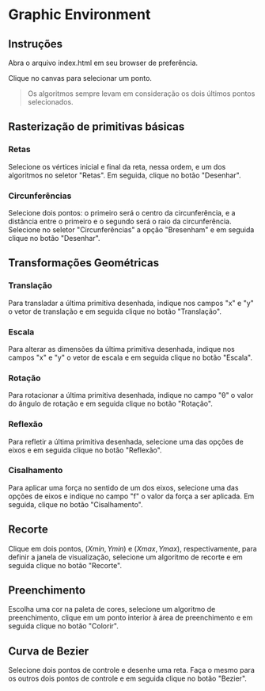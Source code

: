# Graphic Environment

## Instruções

Abra o arquivo index.html em seu browser de preferência.

Clique no canvas para selecionar um ponto.

> Os algoritmos sempre levam em consideração os dois últimos pontos selecionados.

## Rasterização de primitivas básicas

### Retas
Selecione os vértices inicial e final da reta, nessa ordem, e um dos algoritmos no seletor "Retas". Em seguida, clique no botão "Desenhar".

### Circunferências
Selecione dois pontos: o primeiro será o centro da circunferência, e a distância entre o primeiro e o segundo será o raio da circunferência. Selecione no seletor "Circunferências" a opção "Bresenham" e em seguida clique no botão "Desenhar".

## Transformações Geométricas

### Translação
Para transladar a última primitiva desenhada, indique nos campos "x" e "y" o vetor de translação e em seguida clique no botão "Translação".

### Escala
Para alterar as dimensões da última primitiva desenhada, indique nos campos "x" e "y" o vetor de escala e em seguida clique no botão "Escala".

### Rotação
Para rotacionar a última primitiva desenhada, indique no campo "θ" o valor do ângulo de rotação e em seguida clique no botão "Rotação".

### Reflexão
Para refletir a última primitiva desenhada, selecione uma das opções de eixos e em seguida clique no botão "Reflexão".

### Cisalhamento
Para aplicar uma força no sentido de um dos eixos, selecione uma das opções de eixos e indique no campo "f" o valor da força a ser aplicada. Em seguida, clique no botão "Cisalhamento".
 
## Recorte 
Clique em dois pontos, $(Xmin, Ymin)$ e $(Xmax, Ymax)$, respectivamente, para definir a janela de visualização, selecione um algoritmo de recorte e em seguida clique no botão "Recorte".

## Preenchimento
Escolha uma cor na paleta de cores, selecione um algoritmo de preenchimento, clique em um ponto interior à área de preenchimento e em seguida clique no botão "Colorir".

## Curva de Bezier
Selecione dois pontos de controle e desenhe uma reta. Faça o mesmo para os outros dois pontos de controle e em seguida clique no botão "Bezier".
